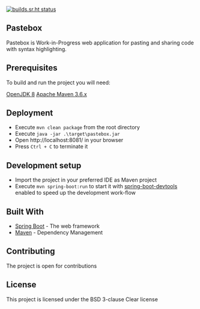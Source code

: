 [![builds.sr.ht status](https://builds.sr.ht/~plamen/pastebox.svg)](https://builds.sr.ht/~plamen/pastebox?)
## Pastebox

Pastebox is Work-in-Progress web application for pasting and sharing code with syntax highlighting.

## Prerequisites

To build and run the project you will need:

[OpenJDK 8](https://adoptopenjdk.net/index.html "OpenJDK 8")
[Apache Maven 3.6.x](https://maven.apache.org/download.cgi "Apache Maven")

## Deployment

  - Execute ```mvn clean package``` from the root directory
  - Execute ```java -jar .\target\pastebox.jar```
  - Open http://localhost:8081/ in your browser
  - Press ```Ctrl + C``` to terminate it

## Development setup
  - Import the project in your preferred IDE as Maven project
  - Execute ```mvn spring-boot:run``` to start it with [spring-boot-devtools](https://docs.spring.io/spring-boot/docs/current/reference/html/using-boot-devtools.html "Spring Boot Devtools")  enabled to speed up the development work-flow

## Built With

* [Spring Boot](https://spring.io/projects/spring-boot) - The web framework
* [Maven](https://maven.apache.org/) - Dependency Management

## Contributing

The project is open for contributions

## License

This project is licensed under the BSD 3-clause Clear license
